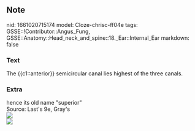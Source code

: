 ## Note
nid: 1661020715174
model: Cloze-chrisc-ff04e
tags: GSSE::!Contributor::Angus_Fung, GSSE::Anatomy::Head_neck_and_spine::18._Ear::Internal_Ear
markdown: false

### Text
The {{c1::anterior}} semicircular canal lies highest of the three canals.

### Extra
<div>
  <div>
    hence its old name "superior"
  </div>
  <div>
    Source: Last's 9e, Gray's
  </div>
  <div><img src=
  "paste-53d56496afc4d0492e3a7c0e4fad48b883c0f318.jpg"></div>
</div>
<div><img src=
"paste-3a6ea4b6ce38f6744629b7401be7d55808dc64e4.jpg"></div>
